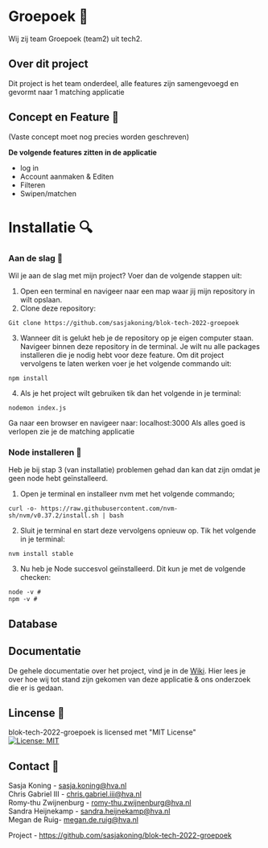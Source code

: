 # Groepoek 💙
Wij zij team Groepoek (team2) uit tech2.

## Over dit project
Dit project is het team onderdeel, alle features zijn samengevoegd en gevormt naar 1 matching applicatie

## Concept en Feature 🔮
(Vaste concept moet nog precies worden geschreven)

**De volgende features zitten in de applicatie**
* log in
* Account aanmaken & Editen
* Filteren
* Swipen/matchen

# Installatie 🔍

### Aan de slag 🔨
Wil je aan de slag met mijn project? Voer dan de volgende stappen uit:

1. Open een terminal en navigeer naar een map waar jij mijn repository in wilt opslaan.
2. Clone deze repository:
```
Git clone https://github.com/sasjakoning/blok-tech-2022-groepoek
```
3. Wanneer dit is gelukt heb je de repository op je eigen computer staan. Navigeer binnen deze repository in de terminal. Je wilt nu alle packages installeren die je nodig hebt voor deze feature. Om dit project vervolgens te laten werken voer je het volgende commando uit:
```
npm install
```
4. Als je het project wilt gebruiken tik dan het volgende in je terminal:
```
nodemon index.js
```
Ga naar een browser en navigeer naar: localhost:3000
Als alles goed is verlopen zie je de matching applicatie

### Node installeren 🔨  
Heb je bij stap 3 (van installatie) problemen gehad dan kan dat zijn omdat je geen node hebt geïnstalleerd.

1. Open je terminal en installeer nvm met het volgende commando;
```
curl -o- https://raw.githubusercontent.com/nvm-sh/nvm/v0.37.2/install.sh | bash
```
2. Sluit je terminal en start deze vervolgens opnieuw op. Tik het volgende in je terminal:
```
nvm install stable
```
3. Nu heb je Node succesvol geïnstalleerd. Dit kun je met de volgende checken:
```
node -v # 
npm -v # 
```

## Database

## Documentatie
De gehele documentatie over het project, vind je in de [Wiki](https://github.com/sasjakoning/blok-tech-2022-groepoek/wiki). Hier lees je over hoe wij tot stand zijn gekomen van deze applicatie & ons onderzoek die er is gedaan.

## Lincense 📑
blok-tech-2022-groepoek is licensed met "MIT License" <br>
[![License: MIT](https://img.shields.io/badge/License-MIT-yellow.svg)](https://opensource.org/licenses/MIT)

## Contact 👥
Sasja Koning - sasja.koning@hva.nl <br>
Chris Gabriel III - chris.gabriel.iii@hva.nl <br>
Romy-thu Zwijnenburg - romy-thu.zwijnenburg@hva.nl <br>
Sandra Heijnekamp - sandra.heijnekamp@hva.nl <br>
Megan de Ruig- megan.de.ruig@hva.nl <br>

Project - https://github.com/sasjakoning/blok-tech-2022-groepoek <br>
